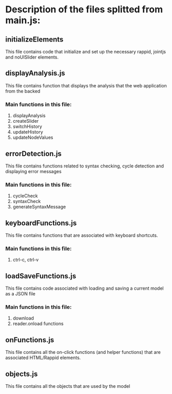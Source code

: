 # Description of the files splitted from main.js:

## initializeElements
This file contains code that initialize and set up the necessary rappid, jointjs and noUISlider elements.

## displayAnalysis.js
This file contains function that displays the analysis that the web application from the backed 
### Main functions in this file:
1) displayAnalysis
2) createSlider
3) switchHistory
4) updateHistory
5) updateNodeValues

## errorDetection.js
This file contains functions related to syntax checking, cycle detection and displaying error messages
### Main functions in this file:
1) cycleCheck
2) syntaxCheck
3) generateSyntaxMessage

## keyboardFunctions.js
This file contains functions that are associated with keyboard shortcuts.
### Main functions in this file:
1) ctrl-c, ctrl-v

## loadSaveFunctions.js
This file contains code associated with loading and saving a current model as a JSON file
### Main functions in this file:
1) download
2) reader.onload functions

## onFunctions.js
This file contains all the on-click functions (and helper functions) that are associated HTML/Rappid elements.

## objects.js
This file contains all the objects that are used by the model
